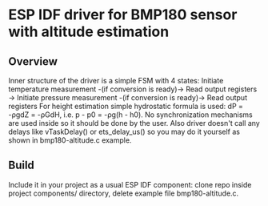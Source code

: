 # ESP IDF driver for BMP180 sensor with altitude estimation

## Overview
Inner structure of the driver is a simple FSM with 4 states: Initiate temperature measurement -(if conversion is ready)-> Read output registers -> Initiate pressure measurement -(if conversion is ready)-> Read output registers
For height estimation simple hydrostatic formula is used: dP = -ρgdZ = -ρGdH, i.e. p - p0 = -ρg(h - h0).
No synchronization mechanisms are used inside so it should be done by the user.
Also driver doesn't call any delays like vTaskDelay() or ets_delay_us() so you may do it yourself as shown in bmp180-altitude.c example.

## Build
Include it in your project as a usual ESP IDF component: clone repo inside project components/ directory, delete example file bmp180-altitude.c.
